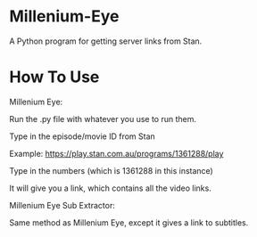 # Millenium-Eye
A Python program for getting server links from Stan.

# How To Use

Millenium Eye:

Run the .py file with whatever you use to run them.

Type in the episode/movie ID from Stan

Example: https://play.stan.com.au/programs/1361288/play

Type in the numbers (which is 1361288 in this instance)

It will give you a link, which contains all the video links.

Millenium Eye Sub Extractor:

Same method as Millenium Eye, except it gives a link to subtitles.
